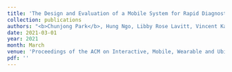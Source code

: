 ```yaml
---
title: 'The Design and Evaluation of a Mobile System for Rapid Diagnostic Test Interpretation'
collection: publications
authors: "<b>Chunjong Park</b>, Hung Ngo, Libby Rose Lavitt, Vincent Karuri, Shiven Bhatt, Peter Lubell-Doughtie, Anuraj H. Shankar, Leonard Ndwiga, Victor Osoti, Juliana K. Wambua, Philip Bejon, Lynette Isabella Ochola-Oyier, Monique Chilver, Nigel Stocks, Victoria Lyon, Barry R. Lutz, Matthew Thompson, Alex Mariakakis, Shwetak Patel"
date: 2021-03-01
year: 2021
month: March
venue: 'Proceedings of the ACM on Interactive, Mobile, Wearable and Ubiquitous Technologies (IMWUT)'
pdf: ''
---
```

